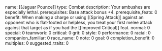 name: [[Jaguar Pounce]]
type: Combat
description: Your ambushes are especially lethal.
prerequisites: Base attack bonus +4.
prerequisite_feats: 0
benefit: When making a charge or using [[Spring Attack]] against an opponent who is flat-footed or helpless, you treat your first melee attack against that target as if you had the [[Improved Critical]] feat.
normal: 0
special: 0
teamwork: 0
critical: 0
grit: 0
style: 0
performance: 0
racial: 0
companion_familiar: 0
race_name: 0
note: 0
goal: 0
completion_benefit: 0
multiples: 0
suggested_traits: 0
